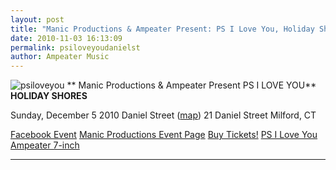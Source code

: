 ```yaml
---
layout: post
title: "Manic Productions & Ampeater Present: PS I Love You, Holiday Shores"
date: 2010-11-03 16:13:09
permalink: psiloveyoudanielst
author: Ampeater Music
---
```

![](http://ampeatermusic.com/wp-content/uploads/2010/11/psiloveyou.jpg "psiloveyou") ** Manic Productions & Ampeater Present PS I LOVE YOU** **HOLIDAY SHORES**

<!-- more -->

Sunday, December 5 2010 Daniel Street ([map](http://maps.google.com/?q=21+Daniel+Street%2C+Milford%2C+CT)) 21 Daniel Street Milford, CT

[Facebook Event](http://www.facebook.com/event.php?eid=164883320205338) [Manic Productions Event Page](http://manicproductions.org/shows/594) [Buy Tickets!](http://www.etix.com/ticket/online/performanceSearch.jsp?performance_id=1352991) [PS I Love You Ampeater 7-inch](http://ampeatermusic.com/aem027)

---

